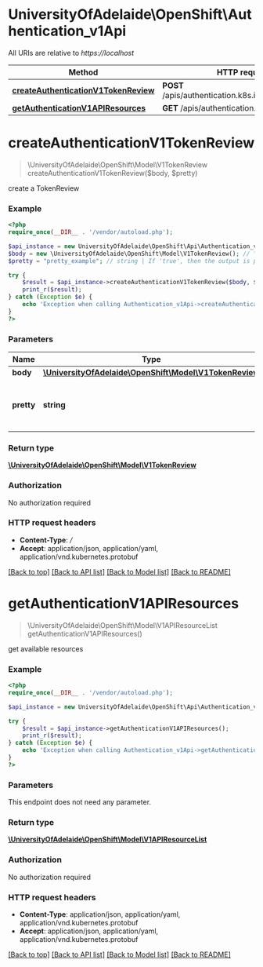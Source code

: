 # UniversityOfAdelaide\OpenShift\Authentication_v1Api

All URIs are relative to *https://localhost*

Method | HTTP request | Description
------------- | ------------- | -------------
[**createAuthenticationV1TokenReview**](Authentication_v1Api.md#createAuthenticationV1TokenReview) | **POST** /apis/authentication.k8s.io/v1/tokenreviews | 
[**getAuthenticationV1APIResources**](Authentication_v1Api.md#getAuthenticationV1APIResources) | **GET** /apis/authentication.k8s.io/v1/ | 


# **createAuthenticationV1TokenReview**
> \UniversityOfAdelaide\OpenShift\Model\V1TokenReview createAuthenticationV1TokenReview($body, $pretty)



create a TokenReview

### Example
```php
<?php
require_once(__DIR__ . '/vendor/autoload.php');

$api_instance = new UniversityOfAdelaide\OpenShift\Api\Authentication_v1Api();
$body = new \UniversityOfAdelaide\OpenShift\Model\V1TokenReview(); // \UniversityOfAdelaide\OpenShift\Model\V1TokenReview | 
$pretty = "pretty_example"; // string | If 'true', then the output is pretty printed.

try {
    $result = $api_instance->createAuthenticationV1TokenReview($body, $pretty);
    print_r($result);
} catch (Exception $e) {
    echo 'Exception when calling Authentication_v1Api->createAuthenticationV1TokenReview: ', $e->getMessage(), PHP_EOL;
}
?>
```

### Parameters

Name | Type | Description  | Notes
------------- | ------------- | ------------- | -------------
 **body** | [**\UniversityOfAdelaide\OpenShift\Model\V1TokenReview**](../Model/\UniversityOfAdelaide\OpenShift\Model\V1TokenReview.md)|  |
 **pretty** | **string**| If &#39;true&#39;, then the output is pretty printed. | [optional]

### Return type

[**\UniversityOfAdelaide\OpenShift\Model\V1TokenReview**](../Model/V1TokenReview.md)

### Authorization

No authorization required

### HTTP request headers

 - **Content-Type**: */*
 - **Accept**: application/json, application/yaml, application/vnd.kubernetes.protobuf

[[Back to top]](#) [[Back to API list]](../../README.md#documentation-for-api-endpoints) [[Back to Model list]](../../README.md#documentation-for-models) [[Back to README]](../../README.md)

# **getAuthenticationV1APIResources**
> \UniversityOfAdelaide\OpenShift\Model\V1APIResourceList getAuthenticationV1APIResources()



get available resources

### Example
```php
<?php
require_once(__DIR__ . '/vendor/autoload.php');

$api_instance = new UniversityOfAdelaide\OpenShift\Api\Authentication_v1Api();

try {
    $result = $api_instance->getAuthenticationV1APIResources();
    print_r($result);
} catch (Exception $e) {
    echo 'Exception when calling Authentication_v1Api->getAuthenticationV1APIResources: ', $e->getMessage(), PHP_EOL;
}
?>
```

### Parameters
This endpoint does not need any parameter.

### Return type

[**\UniversityOfAdelaide\OpenShift\Model\V1APIResourceList**](../Model/V1APIResourceList.md)

### Authorization

No authorization required

### HTTP request headers

 - **Content-Type**: application/json, application/yaml, application/vnd.kubernetes.protobuf
 - **Accept**: application/json, application/yaml, application/vnd.kubernetes.protobuf

[[Back to top]](#) [[Back to API list]](../../README.md#documentation-for-api-endpoints) [[Back to Model list]](../../README.md#documentation-for-models) [[Back to README]](../../README.md)

